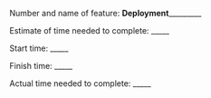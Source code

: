 Number and name of feature: ________Deployment_________________

Estimate of time needed to complete: _____

Start time: _____

Finish time: _____

Actual time needed to complete: _____